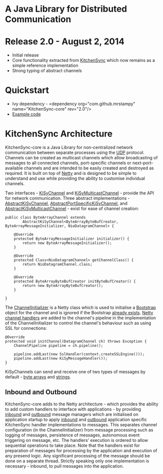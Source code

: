 # A Java Library for Distributed Communication

# Release 2.0 - August 2, 2014

* Initial release
* Core functionality extracted from [KitchenSync]() which now remains as a simple reference implementation
* Strong typing of abstract channels

# Quickstart

* Ivy dependency - &lt;dependency org="com.github.mrstampy" name="KitchenSync-core" rev="2.0"/&gt;
* [Example code](https://github.com/mrstampy/KitchenSync-core/tree/master/KitchenSync-core/test/com/github/mrstampy/kitchensync/test)

# KitchenSync Architecture

KitchenSync-core is a Java Library for non-centralized network communication between separate processes using the [UDP](http://en.wikipedia.org/wiki/User_Datagram_Protocol) protocol.  Channels can be created as multicast channels which allow broadcasting of messages to all connected channels, port-specific channels or next-port-available channels and are intended to be easily created and destroyed as required. It is built on top of [Netty](http://netty.io) and is designed to be simple to understand and use while providing the ability to customise individual channels.  

Two interfaces - [KiSyChannel](https://github.com/mrstampy/KitchenSync-core/blob/master/KitchenSync-core/src/com/github/mrstampy/kitchensync/netty/channel/KiSyChannel.java) and [KiSyMulticastChannel](https://github.com/mrstampy/KitchenSync-core/blob/master/KitchenSync-core/src/com/github/mrstampy/kitchensync/netty/channel/KiSyMulticastChannel.java) - provide the API for network communication.  Three abstract implementations - [AbstractKiSyChannel](https://github.com/mrstampy/KitchenSync-core/blob/master/KitchenSync-core/src/com/github/mrstampy/kitchensync/netty/channel/AbstractKiSyChannel.java), [AbstractPortSpecificKiSyChannel](https://github.com/mrstampy/KitchenSync-core/blob/master/KitchenSync-core/src/com/github/mrstampy/kitchensync/netty/channel/AbstractPortSpecificKiSyChannel.java), and [AbstractKiSyMulticastChannel](https://github.com/mrstampy/KitchenSync-core/blob/master/KitchenSync-core/src/com/github/mrstampy/kitchensync/netty/channel/AbstractKiSyMulticastChannel.java) - exist for ease of channel creation:

	public class ByteArrayChannel extends
			AbstractKiSyChannel<ByteArrayByteBufCreator, ByteArrayMessageInitializer, NioDatagramChannel> {
	
		@Override
		protected ByteArrayMessageInitializer initializer() {
			return new ByteArrayMessageInitializer();
		}
	
		@Override
		protected Class<NioDatagramChannel> getChannelClass() {
			return NioDatagramChannel.class;
		}
	
		@Override
		protected ByteArrayByteBufCreator initByteBufCreator() {
			return new ByteArrayByteBufCreator();
		}
	
	}

The [ChannelInitializer](http://netty.io/4.0/api/io/netty/channel/ChannelInitializer.html) is a Netty class which is used to initialise a [Bootstrap](http://netty.io/4.0/api/io/netty/bootstrap/Bootstrap.html) object for the channel and is ignored if the Bootstrap [already exists](https://github.com/mrstampy/KitchenSync-core/blob/master/KitchenSync-core/src/com/github/mrstampy/kitchensync/netty/channel/DefaultChannelRegistry.java).  [Netty channel handlers](http://netty.io/4.0/api/io/netty/channel/ChannelHandler.html) are added to the channel's pipeline in the implementation of the ChannelInitializer to control the channel's behaviour such as using SSL for connections:

	@Override
	protected void initChannel(DatagramChannel ch) throws Exception {
		ChannelPipeline pipeline = ch.pipeline();

		pipeline.addLast(new SslHandler(context.createSSLEngine()));
		pipeline.addLast(new KiSyMessageHandler());
	}

KiSyChannels can send and receive one of two types of messages by default - [byte arrays](https://github.com/mrstampy/KitchenSync-core/blob/master/KitchenSync-core/src/com/github/mrstampy/kitchensync/netty/channel/initializer/ByteArrayMessageInitializer.java) and [strings](https://github.com/mrstampy/KitchenSync-core/blob/master/KitchenSync-core/src/com/github/mrstampy/kitchensync/netty/channel/initializer/StringMessageInitializer.java).

## Inbound and Outbound

KitchenSync-core adds to the Netty architecture - which provides the ability to add custom handlers to interface with applications - by providing [inbound](https://github.com/mrstampy/KitchenSync-core/blob/master/KitchenSync-core/src/com/github/mrstampy/kitchensync/message/inbound/KiSyInboundMessageManager.java) and [outbound](https://github.com/mrstampy/KitchenSync-core/blob/master/KitchenSync-core/src/com/github/mrstampy/kitchensync/message/outbound/KiSyOutboundMessageManager.java) message managers which are initialised on application startup to apply [inbound](https://github.com/mrstampy/KitchenSync-core/blob/master/KitchenSync-core/src/com/github/mrstampy/kitchensync/message/inbound/KiSyInboundMesssageHandler.java) and [outbound](https://github.com/mrstampy/KitchenSync-core/blob/master/KitchenSync-core/src/com/github/mrstampy/kitchensync/message/outbound/KiSyOutboundMessageHandler.java) application specific KitchenSync handler implementations to messages.  This separates channel configuration (in the ChannelInitializer) from message processing such as logging of messages, persistence of messages, autonomous event triggering on message, etc.  The handlers' execution is ordered to allow sequential operations to take place.  Note that the handlers exist for preparation of messages for processing by the application and execution of any presend logic.  Any significant processing of the message should be done on a separate thread.  Strictly speaking only one implementation is necessary - inbound, to pull messages into the application.


